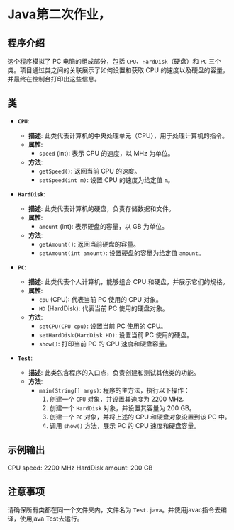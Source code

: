 # Java第二次作业，

## 程序介绍
这个程序模拟了 PC 电脑的组成部分，包括 `CPU`、`HardDisk`（硬盘）和 `PC` 三个类。项目通过类之间的关联展示了如何设置和获取 CPU 的速度以及硬盘的容量，并最终在控制台打印出这些信息。

## 类
- **`CPU`**: 
  - **描述**: 此类代表计算机的中央处理单元（CPU），用于处理计算机的指令。
  - **属性**:
    - `speed` (int): 表示 CPU 的速度，以 MHz 为单位。
  - **方法**:
    - `getSpeed()`: 返回当前 CPU 的速度。
    - `setSpeed(int m)`: 设置 CPU 的速度为给定值 `m`。

- **`HardDisk`**:
  - **描述**: 此类代表计算机的硬盘，负责存储数据和文件。
  - **属性**:
    - `amount` (int): 表示硬盘的容量，以 GB 为单位。
  - **方法**:
    - `getAmount()`: 返回当前硬盘的容量。
    - `setAmount(int amount)`: 设置硬盘的容量为给定值 `amount`。

- **`PC`**:
  - **描述**: 此类代表个人计算机，能够组合 CPU 和硬盘，并展示它们的规格。
  - **属性**:
    - `cpu` (CPU): 代表当前 PC 使用的 CPU 对象。
    - `HD` (HardDisk): 代表当前 PC 使用的硬盘对象。
  - **方法**:
    - `setCPU(CPU cpu)`: 设置当前 PC 使用的 CPU。
    - `setHardDisk(HardDisk HD)`: 设置当前 PC 使用的硬盘。
    - `show()`: 打印当前 PC 的 CPU 速度和硬盘容量。

- **`Test`**:
  - **描述**: 此类包含程序的入口点，负责创建和测试其他类的功能。
  - **方法**:
    - `main(String[] args)`: 程序的主方法，执行以下操作：
      1. 创建一个 `CPU` 对象，并设置其速度为 2200 MHz。
      2. 创建一个 `HardDisk` 对象，并设置其容量为 200 GB。
      3. 创建一个 `PC` 对象，并将上述的 CPU 和硬盘对象设置到该 PC 中。
      4. 调用 `show()` 方法，展示 PC 的 CPU 速度和硬盘容量。



## 示例输出
CPU speed: 2200 MHz HardDisk amount: 200 GB

## 注意事项
请确保所有类都在同一个文件夹内，文件名为 `Test.java`。并使用javac指令去编译，使用java Test去运行。
